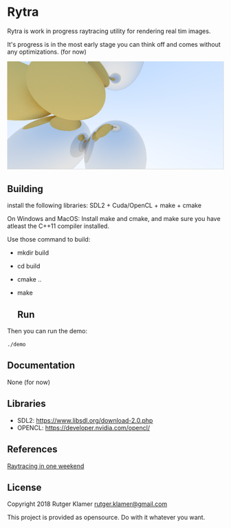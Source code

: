 Rytra
====

Rytra is work in progress raytracing utility for rendering real tim images.

It's progress is in the most early stage you can think off and comes without any optimizations. (for now)

![](scr.png?raw=true)


Building
-----

install the following libraries:
SDL2 + Cuda/OpenCL + make + cmake

On Windows and MacOS:
Install make and cmake, and make sure you have atleast the C++11 compiler installed.
  
Use those command to build:

- mkdir build
- cd build
- cmake ..
- make

  Run
  -----
Then you can run the demo:

	./demo


  Documentation
  -----
  None (for now)

Libraries
---------

- SDL2: <https://www.libsdl.org/download-2.0.php>
- OPENCL: <https://developer.nvidia.com/opencl/>


References
-------
[Raytracing in one weekend](https://www.amazon.com/Ray-Tracing-Weekend-Minibooks-Book-ebook/dp/B01B5AODD8)

License
-------

Copyright 2018 Rutger Klamer <rutger.klamer@gmail.com>

This project is provided as opensource. Do with it whatever you want.
